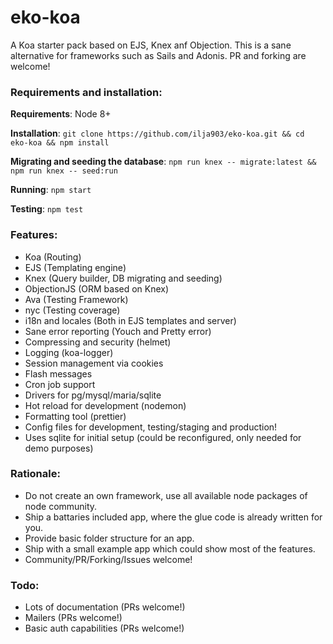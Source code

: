 # eko-koa
A Koa starter pack based on EJS, Knex anf Objection. This is a sane alternative for frameworks such as Sails and Adonis. PR and forking are welcome!


### Requirements and installation:

**Requirements**: Node 8+

**Installation**: ``git clone https://github.com/ilja903/eko-koa.git && cd eko-koa && npm install``

**Migrating and seeding the database**: ``npm run knex -- migrate:latest && npm run knex -- seed:run``

**Running**: ``npm start``

**Testing**: ``npm test``


### Features:
- Koa (Routing)
- EJS (Templating engine)
- Knex (Query builder, DB migrating and seeding)
- ObjectionJS (ORM based on Knex)
- Ava (Testing Framework)
- nyc (Testing coverage)
- i18n and locales (Both in EJS templates and server)
- Sane error reporting (Youch and Pretty error) 
- Compressing and security (helmet)
- Logging (koa-logger)
- Session management via cookies
- Flash messages
- Cron job support
- Drivers for pg/mysql/maria/sqlite
- Hot reload for development (nodemon)
- Formatting tool (prettier)
- Config files for development, testing/staging and production!
- Uses sqlite for initial setup (could be reconfigured, only needed for demo purposes)

### Rationale:
- Do not create an own framework, use all available node packages of node community.
- Ship a battaries included app, where the glue code is already written for you.
- Provide basic folder structure for an app.
- Ship with a small example app which could show most of the features.
- Community/PR/Forking/Issues welcome!

### Todo:
- Lots of documentation (PRs welcome!)
- Mailers (PRs welcome!)
- Basic auth capabilities (PRs welcome!)


